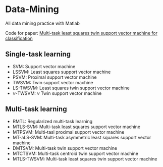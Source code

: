 # Data-Mining
All data mining practice with Matlab

Code for paper: [Multi-task least squares twin support vector machine for classification](https://www.sciencedirect.com/science/article/pii/S0925231219302061)

## Single-task learning
* SVM: Support vector machine
* LSSVM: Least squares support vector machine
* PSVM: Proximal support vector machine
* TWSVM: Twin support vector machine
* LS-TWSVM: Least squares twin support vector machine
* $\nu$-TWSVM: $\nu$ Twin support vector machine
## Multi-task learning
* RMTL: Regularized multi-task learning
* MTLS-SVM: Multi-task least squares support vector machine
* MTPSVM: Multi-tasl proximal support vector machine
* MT-aLS-SVM: Multi-task asymmetric least squares support vector machine
* DMTSVM: Multi-task twin support vector machine
* MTCTSVM: Multi-task centroid twin support vector machine
* MTLS-TWSVM: Multi-task least squares twin support vector machine
